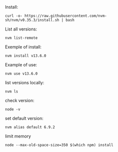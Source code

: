
Install:
```
curl -o- https://raw.githubusercontent.com/nvm-sh/nvm/v0.35.3/install.sh | bash
```

List all versions:
```
nvm list-remote
```

Exemple of install:
```
nvm install v13.6.0
```

Example of use:
```
nvm use v13.6.0
```

list versions locally:
```
nvm ls
```

check version:
```
node -v
```

set default version:
```
nvm alias default 6.9.2
```

limit memory
```
node --max-old-space-size=350 $(which npm) install
```


